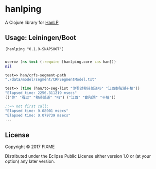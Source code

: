 # hanlping

A Clojure library for [HanLP](https://github.com/hankcs/HanLP)

## Usage: Leiningen/Boot

` [hanlping "0.1.0-SNAPSHOT"] `

```clojure

user=> (ns test (:require [hanlping.core :as han]))
nil

test=> han/crfs-segment-path
"./data/model/segment/CRFSegmentModel.txt"

test=> (time (han/to-seg-list "你看过穆赫兰道吗" "江西鄱阳湖干枯"))
"Elapsed time: 2256.311219 msecs"
(("你" "看过" "穆赫兰道" "吗") ("江西" "鄱阳湖" "干枯"))

;;=> not first call: 
"Elapsed time: 0.08001 msecs"
"Elapsed time: 0.079739 msecs"
...

```

## License

Copyright © 2017 FIXME

Distributed under the Eclipse Public License either version 1.0 or (at
your option) any later version.
